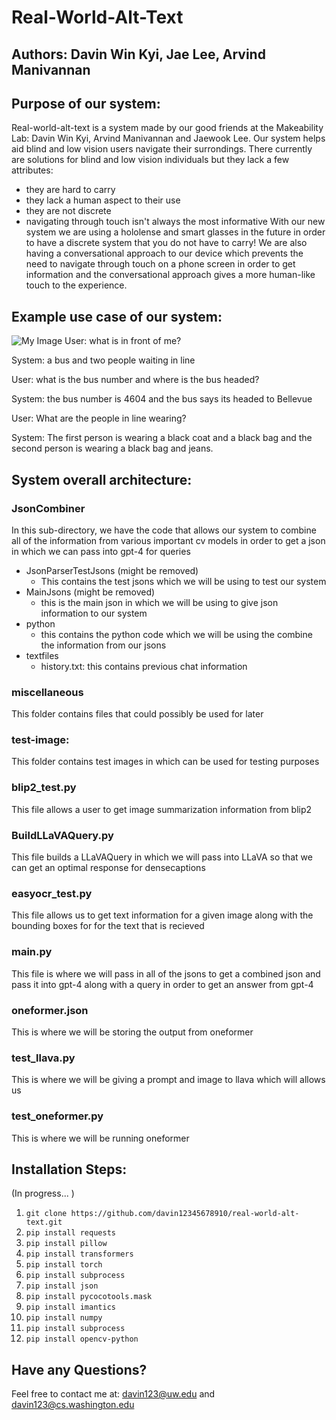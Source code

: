 # Real-World-Alt-Text
## Authors: Davin Win Kyi, Jae Lee, Arvind Manivannan

## Purpose of our system:
Real-world-alt-text is a system made by our good friends at the Makeability Lab: Davin Win Kyi, Arvind Manivannan and 
Jaewook Lee. Our system helps aid blind and low vision users navigate their surrondings. There currently are solutions
for blind and low vision individuals but they lack a few attributes:
- they are hard to carry 
- they lack a human aspect to their use 
- they are not discrete
- navigating through touch isn't always the most informative
With our new system we are using a hololense and smart glasses in the future in order to have a discrete system that you
do not have to carry! We are also having a conversational approach to our device which prevents the need to navigate 
through touch on a phone screen in order to get information and the conversational approach gives a more human-like
touch to the experience. 


## Example use case of our system:
![My Image](C:\Users\davin\PycharmProjects\real-world-alt-text\test-image\current.png)
User: what is in front of me?

System: a bus and two people waiting in line

User: what is the bus number and where is the bus headed?

System: the bus number is 4604 and the bus says its headed to Bellevue

User: What are the people in line wearing?

System: The first person is wearing a black coat and a black bag and the second person is wearing
a black bag and jeans. 


## System overall architecture:

### JsonCombiner 
In this sub-directory, we have the code that allows our system to combine all of the information from 
various important cv models in order to get a json in which we can pass into gpt-4 for queries

- JsonParserTestJsons (might be removed)
  - This contains the test jsons which we will be using to test our system 
- MainJsons (might be removed)
  - this is the main json in which we will be using to give json information to our system 
- python
  - this contains the python code which we will be using the combine the information from our jsons 
- textfiles
  - history.txt: this contains previous chat information 

### miscellaneous
This folder contains files that could possibly be used for later 


### test-image:
This folder contains test images in which can be used for testing purposes 


### blip2_test.py
This file allows a user to get image summarization information from blip2


### BuildLLaVAQuery.py
This file builds a LLaVAQuery in which we will pass into LLaVA so that we can get an optimal response 
for densecaptions 

### easyocr_test.py
This file allows us to get text information for a given image along with the bounding boxes for 
for the text that is recieved 

### main.py
This file is where we will pass in all of the jsons to get a combined json and pass it into gpt-4 along with a query 
in order to get an answer from gpt-4

### oneformer.json
This is where we will be storing the output from oneformer 

### test_llava.py
This is where we will be giving a prompt and image to llava which will allows us 

### test_oneformer.py
This is where we will be running oneformer 




## Installation Steps:

(In progress... )

1. `git clone https://github.com/davin12345678910/real-world-alt-text.git`
2. `pip install requests`
3. `pip install pillow`
4. `pip install transformers`
5. `pip install torch`
6. `pip install subprocess`
7. `pip install json`
8. `pip install pycocotools.mask`
9. `pip install imantics`
10. `pip install numpy`
11. `pip install subprocess`
12. `pip install opencv-python`

## Have any Questions?
Feel free to contact me at: davin123@uw.edu and davin123@cs.washington.edu 





